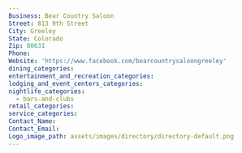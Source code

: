 ```yaml
---
Business: Bear Country Saloon
Street: 813 9th Street
City: Greeley
State: Colorado
Zip: 80631
Phone:
Website: 'https://www.facebook.com/bearcountrysaloongreeley'
dining_categories:
entertainment_and_recreation_categories:
lodging_and_event_centers_categories:
nightlife_categories:
  - bars-and-clubs
retail_categories:
service_categories:
Contact_Name:
Contact_Email:
Logo_image_path: assets/images/directory/directory-default.png
---
```



